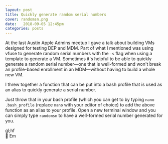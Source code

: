 ```yaml
---
layout: post
title: Quickly generate random serial numbers
cover: randomsn.png
date:   2018-09-05 12:45pm
categories: posts
---
```


At the last Austin Apple Admins meetup I gave a talk about building VMs designed for testing DEP and MDM. Part of what I mentioned was using vfuse to generate random serial numbers with the `-s` flag when using a template to generate a VM. Sometimes it's helpful to be able to quickly generate a random serial number—one that is well-formed and won't break an profile-based enrollment in an MDM—without having to build a whole new VM.

I threw together a function that can be put into a bash profile that is used as an alias to quickly generate a serial number.

<script src="https://gist.github.com/smashism/8068e42ecd3d0374707f0bf583d3ea83.js"></script>

Just throw that in your bash profile (which you can get to by typing `nano .bash_profile` (replace `nano` with your editor of choice) to add the above function as an alias to your profile. Open a new terminal window and you can simply type `randomsn` to have a well-formed serial number generated for you.

gl;hf<br />
💖 Em

